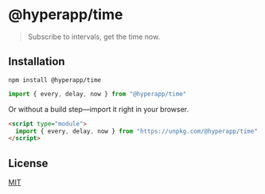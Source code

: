 # @hyperapp/time

> Subscribe to intervals, get the time now.

## Installation

```console
npm install @hyperapp/time
```

```js
import { every, delay, now } from "@hyperapp/time"
```

Or without a build step—import it right in your browser.

```html
<script type="module">
  import { every, delay, now } from "https://unpkg.com/@hyperapp/time"
</script>
```

## License

[MIT](../../LICENSE.md)
